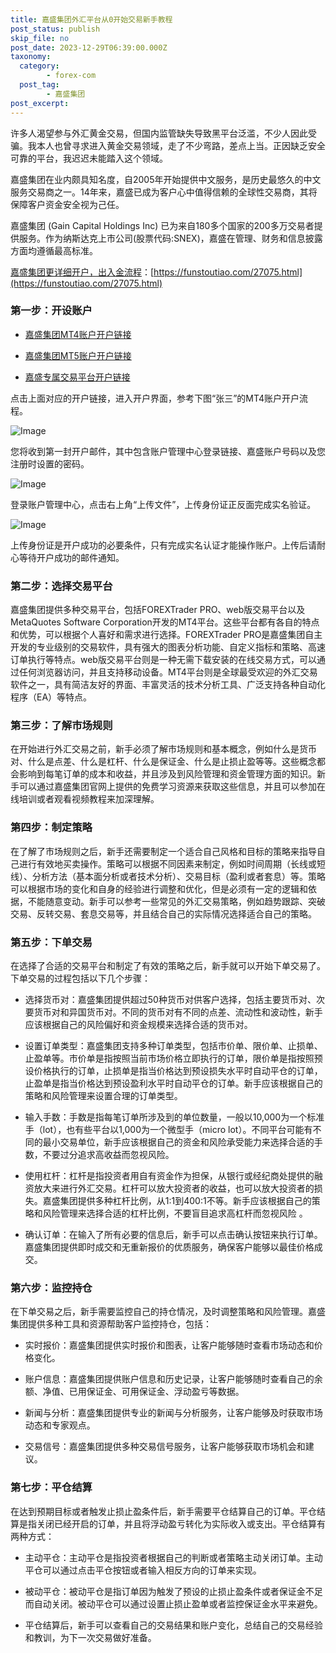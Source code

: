 ```yaml
---
title: 嘉盛集团外汇平台从0开始交易新手教程
post_status: publish
skip_file: no
post_date: 2023-12-29T06:39:00.000Z
taxonomy:
  category:
        - forex-com
  post_tag:
        - 嘉盛集团
post_excerpt: 
---
```

许多人渴望参与外汇黄金交易，但国内监管缺失导致黑平台泛滥，不少人因此受骗。我本人也曾寻求进入黄金交易领域，走了不少弯路，差点上当。正因缺乏安全可靠的平台，我迟迟未能踏入这个领域。

嘉盛集团在业内颇具知名度，自2005年开始提供中文服务，是历史最悠久的中文服务交易商之一。14年来，嘉盛已成为客户心中值得信赖的全球性交易商，其将保障客户资金安全视为己任。

嘉盛集团 (Gain Capital Holdings Inc) 已为来自180多个国家的200多万交易者提供服务。作为纳斯达克上市公司(股票代码:SNEX)，嘉盛在管理、财务和信息披露方面均遵循最高标准。

[嘉盛集团更详细开户，出入金流程](https://funstoutiao.com/27075.html)：[https://funstoutiao.com/27075.html](https://funstoutiao.com/27075.html)

### 第一步：开设账户

* [嘉盛集团MT4账户开户链接](https://s.ssgg.net/jsmt4)

* [嘉盛集团MT5账户开户链接](https://s.ssgg.net/jsmt5)

* [嘉盛专属交易平台开户链接](https://s.ssgg.net/js)

点击上面对应的开户链接，进入开户界面，参考下图“张三”的MT4账户开户流程。

![Image](https://prod-files-secure.s3.us-west-2.amazonaws.com/39ed1227-6d7d-4570-be36-9ccd4a2c4241/7a167aea-686b-400d-af59-4e18eb607a40/640.png?X-Amz-Algorithm=AWS4-HMAC-SHA256&X-Amz-Content-Sha256=UNSIGNED-PAYLOAD&X-Amz-Credential=ASIAZI2LB4664NF4W2SU%2F20250830%2Fus-west-2%2Fs3%2Faws4_request&X-Amz-Date=20250830T041308Z&X-Amz-Expires=3600&X-Amz-Security-Token=IQoJb3JpZ2luX2VjEHQaCXVzLXdlc3QtMiJIMEYCIQCDYYIQUedV5RppjU3PkMM1XdOrYQozeYL9lhzRmVNGswIhAJL8zw%2BwWUg3QZZK%2F9D9cPPtoNZG%2FMUC%2F0KTadRjrlcyKogECMz%2F%2F%2F%2F%2F%2F%2F%2F%2F%2FwEQABoMNjM3NDIzMTgzODA1IgwQPZwhTwCn3riufosq3AMQSLQSTGDreplDL8Q4l4nzpK0dikzMaalWOUOX%2B3%2Br1g0YaUWFWu8ze8hO%2BfKQDBs8XYERrL0bvAJ9mvWDDlKoq1UTwdD0k%2BPM0fa%2BSE%2FT1eO62YmpUkjtS5fnWYUlHuqFdNybk6x%2F7a3pXMbFe3dHYdcY0qPb2kLBSe8cWcOIl3jFApiqvWJIkleQSlvhK2wEPeWdlPx9Dikql3Kliq4Vnqlyvo4aVjy6goRS0Hb9sw%2Fk%2FkpdYDwh45iifwMiuY5ehwUZAYqZQgqtASCf1o07vCp1N8vn9jaEiX2owcmuj8BWOolDBMlx7OrxyJsOEIeA2u327GdKgGSglcJAZlDIKXnE5UMY0%2BHQ%2FRkXpk9huj8Zf4%2BfpR6BnA%2F2a%2FahbhJPdfKF4M2Y3ErKlm9sQ1odqbpL06k3OFGoYTLPC3OZci8bhEnF03AOqimJqzpiRXA3uflfl7D66nHXG4z8jIaVFW5dDFF3TZAhX3lzhrIulKaDbX6eY6%2FtmjFnkIU2uBD7P1U4Pz2ojVrnIjqaSZa46jo5%2Bu3pDt9vXyNhR7Jce19u8dWk%2B5oH5OpOj7nWy%2FAcQ7UyiNjOiukA8ZFI%2BTgNG1KFpYPpVYgNipe0MkM4FBYhsNU3Itq8g1XwlDDH28nFBjqkAZsqEDS50suo6vmTLvjFEmq1%2BBs9dO7yZDHHfWN5MNX37x07%2F9oZ2za7TkQii1%2Fqp8Lw6KGghSqIsW0kGqD%2BxSGxdWa2Gk3CmdRBR%2BaDJSiQDPUKwP7GlSJ1Zxzcl5VItKPltzundV1iOH%2FNKpboSzNHxH8jm55MMhUbAV3PqNn7axh5YQ2fbkKEouNKUH0Qj3PUENnos%2F7zDKIWId99AZR%2B18Qi&X-Amz-Signature=c677af8a2ba4c2cb83e74ecfa3f482916d77ea26ab4d38011ead3cd7f91c5299&X-Amz-SignedHeaders=host&x-amz-checksum-mode=ENABLED&x-id=GetObject)

您将收到第一封开户邮件，其中包含账户管理中心登录链接、嘉盛账户号码以及您注册时设置的密码。

![Image](https://prod-files-secure.s3.us-west-2.amazonaws.com/39ed1227-6d7d-4570-be36-9ccd4a2c4241/eaa1c6b3-2877-4284-a0e1-530e222c27fb/image.png?X-Amz-Algorithm=AWS4-HMAC-SHA256&X-Amz-Content-Sha256=UNSIGNED-PAYLOAD&X-Amz-Credential=ASIAZI2LB4664NF4W2SU%2F20250830%2Fus-west-2%2Fs3%2Faws4_request&X-Amz-Date=20250830T041308Z&X-Amz-Expires=3600&X-Amz-Security-Token=IQoJb3JpZ2luX2VjEHQaCXVzLXdlc3QtMiJIMEYCIQCDYYIQUedV5RppjU3PkMM1XdOrYQozeYL9lhzRmVNGswIhAJL8zw%2BwWUg3QZZK%2F9D9cPPtoNZG%2FMUC%2F0KTadRjrlcyKogECMz%2F%2F%2F%2F%2F%2F%2F%2F%2F%2FwEQABoMNjM3NDIzMTgzODA1IgwQPZwhTwCn3riufosq3AMQSLQSTGDreplDL8Q4l4nzpK0dikzMaalWOUOX%2B3%2Br1g0YaUWFWu8ze8hO%2BfKQDBs8XYERrL0bvAJ9mvWDDlKoq1UTwdD0k%2BPM0fa%2BSE%2FT1eO62YmpUkjtS5fnWYUlHuqFdNybk6x%2F7a3pXMbFe3dHYdcY0qPb2kLBSe8cWcOIl3jFApiqvWJIkleQSlvhK2wEPeWdlPx9Dikql3Kliq4Vnqlyvo4aVjy6goRS0Hb9sw%2Fk%2FkpdYDwh45iifwMiuY5ehwUZAYqZQgqtASCf1o07vCp1N8vn9jaEiX2owcmuj8BWOolDBMlx7OrxyJsOEIeA2u327GdKgGSglcJAZlDIKXnE5UMY0%2BHQ%2FRkXpk9huj8Zf4%2BfpR6BnA%2F2a%2FahbhJPdfKF4M2Y3ErKlm9sQ1odqbpL06k3OFGoYTLPC3OZci8bhEnF03AOqimJqzpiRXA3uflfl7D66nHXG4z8jIaVFW5dDFF3TZAhX3lzhrIulKaDbX6eY6%2FtmjFnkIU2uBD7P1U4Pz2ojVrnIjqaSZa46jo5%2Bu3pDt9vXyNhR7Jce19u8dWk%2B5oH5OpOj7nWy%2FAcQ7UyiNjOiukA8ZFI%2BTgNG1KFpYPpVYgNipe0MkM4FBYhsNU3Itq8g1XwlDDH28nFBjqkAZsqEDS50suo6vmTLvjFEmq1%2BBs9dO7yZDHHfWN5MNX37x07%2F9oZ2za7TkQii1%2Fqp8Lw6KGghSqIsW0kGqD%2BxSGxdWa2Gk3CmdRBR%2BaDJSiQDPUKwP7GlSJ1Zxzcl5VItKPltzundV1iOH%2FNKpboSzNHxH8jm55MMhUbAV3PqNn7axh5YQ2fbkKEouNKUH0Qj3PUENnos%2F7zDKIWId99AZR%2B18Qi&X-Amz-Signature=5b23f1eb9d14ceedbaeb99218a3ea0295699a33105514e23d3ed9039662af7fc&X-Amz-SignedHeaders=host&x-amz-checksum-mode=ENABLED&x-id=GetObject)

登录账户管理中心，点击右上角“上传文件”，上传身份证正反面完成实名验证。

![Image](https://prod-files-secure.s3.us-west-2.amazonaws.com/39ed1227-6d7d-4570-be36-9ccd4a2c4241/54090639-09fc-46b4-a135-e0289f707147/image.png?X-Amz-Algorithm=AWS4-HMAC-SHA256&X-Amz-Content-Sha256=UNSIGNED-PAYLOAD&X-Amz-Credential=ASIAZI2LB4664NF4W2SU%2F20250830%2Fus-west-2%2Fs3%2Faws4_request&X-Amz-Date=20250830T041308Z&X-Amz-Expires=3600&X-Amz-Security-Token=IQoJb3JpZ2luX2VjEHQaCXVzLXdlc3QtMiJIMEYCIQCDYYIQUedV5RppjU3PkMM1XdOrYQozeYL9lhzRmVNGswIhAJL8zw%2BwWUg3QZZK%2F9D9cPPtoNZG%2FMUC%2F0KTadRjrlcyKogECMz%2F%2F%2F%2F%2F%2F%2F%2F%2F%2FwEQABoMNjM3NDIzMTgzODA1IgwQPZwhTwCn3riufosq3AMQSLQSTGDreplDL8Q4l4nzpK0dikzMaalWOUOX%2B3%2Br1g0YaUWFWu8ze8hO%2BfKQDBs8XYERrL0bvAJ9mvWDDlKoq1UTwdD0k%2BPM0fa%2BSE%2FT1eO62YmpUkjtS5fnWYUlHuqFdNybk6x%2F7a3pXMbFe3dHYdcY0qPb2kLBSe8cWcOIl3jFApiqvWJIkleQSlvhK2wEPeWdlPx9Dikql3Kliq4Vnqlyvo4aVjy6goRS0Hb9sw%2Fk%2FkpdYDwh45iifwMiuY5ehwUZAYqZQgqtASCf1o07vCp1N8vn9jaEiX2owcmuj8BWOolDBMlx7OrxyJsOEIeA2u327GdKgGSglcJAZlDIKXnE5UMY0%2BHQ%2FRkXpk9huj8Zf4%2BfpR6BnA%2F2a%2FahbhJPdfKF4M2Y3ErKlm9sQ1odqbpL06k3OFGoYTLPC3OZci8bhEnF03AOqimJqzpiRXA3uflfl7D66nHXG4z8jIaVFW5dDFF3TZAhX3lzhrIulKaDbX6eY6%2FtmjFnkIU2uBD7P1U4Pz2ojVrnIjqaSZa46jo5%2Bu3pDt9vXyNhR7Jce19u8dWk%2B5oH5OpOj7nWy%2FAcQ7UyiNjOiukA8ZFI%2BTgNG1KFpYPpVYgNipe0MkM4FBYhsNU3Itq8g1XwlDDH28nFBjqkAZsqEDS50suo6vmTLvjFEmq1%2BBs9dO7yZDHHfWN5MNX37x07%2F9oZ2za7TkQii1%2Fqp8Lw6KGghSqIsW0kGqD%2BxSGxdWa2Gk3CmdRBR%2BaDJSiQDPUKwP7GlSJ1Zxzcl5VItKPltzundV1iOH%2FNKpboSzNHxH8jm55MMhUbAV3PqNn7axh5YQ2fbkKEouNKUH0Qj3PUENnos%2F7zDKIWId99AZR%2B18Qi&X-Amz-Signature=d6820b0394c54a5f761da31350e5c1ca28481d162d0c7d9f53810b4eec851661&X-Amz-SignedHeaders=host&x-amz-checksum-mode=ENABLED&x-id=GetObject)

上传身份证是开户成功的必要条件，只有完成实名认证才能操作账户。上传后请耐心等待开户成功的邮件通知。

### 第二步：选择交易平台

嘉盛集团提供多种交易平台，包括FOREXTrader PRO、web版交易平台以及MetaQuotes Software Corporation开发的MT4平台。这些平台都有各自的特点和优势，可以根据个人喜好和需求进行选择。FOREXTrader PRO是嘉盛集团自主开发的专业级别的交易软件，具有强大的图表分析功能、自定义指标和策略、高速订单执行等特点。web版交易平台则是一种无需下载安装的在线交易方式，可以通过任何浏览器访问，并且支持移动设备。MT4平台则是全球最受欢迎的外汇交易软件之一，具有简洁友好的界面、丰富灵活的技术分析工具、广泛支持各种自动化程序（EA）等特点。

### 第三步：了解市场规则

在开始进行外汇交易之前，新手必须了解市场规则和基本概念，例如什么是货币对、什么是点差、什么是杠杆、什么是保证金、什么是止损止盈等等。这些概念都会影响到每笔订单的成本和收益，并且涉及到风险管理和资金管理方面的知识。新手可以通过嘉盛集团官网上提供的免费学习资源来获取这些信息，并且可以参加在线培训或者观看视频教程来加深理解。

### 第四步：制定策略

在了解了市场规则之后，新手还需要制定一个适合自己风格和目标的策略来指导自己进行有效地买卖操作。策略可以根据不同因素来制定，例如时间周期（长线或短线）、分析方法（基本面分析或者技术分析）、交易目标（盈利或者套息）等。策略可以根据市场的变化和自身的经验进行调整和优化，但是必须有一定的逻辑和依据，不能随意变动。新手可以参考一些常见的外汇交易策略，例如趋势跟踪、突破交易、反转交易、套息交易等，并且结合自己的实际情况选择适合自己的策略。

### 第五步：下单交易

在选择了合适的交易平台和制定了有效的策略之后，新手就可以开始下单交易了。下单交易的过程包括以下几个步骤：

* 选择货币对：嘉盛集团提供超过50种货币对供客户选择，包括主要货币对、次要货币对和异国货币对。不同的货币对有不同的点差、流动性和波动性，新手应该根据自己的风险偏好和资金规模来选择合适的货币对。

* 设置订单类型：嘉盛集团支持多种订单类型，包括市价单、限价单、止损单、止盈单等。市价单是指按照当前市场价格立即执行的订单，限价单是指按照预设价格执行的订单，止损单是指当价格达到预设损失水平时自动平仓的订单，止盈单是指当价格达到预设盈利水平时自动平仓的订单。新手应该根据自己的策略和风险管理来设置合理的订单类型。

* 输入手数：手数是指每笔订单所涉及到的单位数量，一般以10,000为一个标准手（lot），也有些平台以1,000为一个微型手（micro lot）。不同平台可能有不同的最小交易单位，新手应该根据自己的资金和风险承受能力来选择合适的手数，不要过分追求高收益而忽视风险。

* 使用杠杆：杠杆是指投资者用自有资金作为担保，从银行或经纪商处提供的融资放大来进行外汇交易。杠杆可以放大投资者的收益，也可以放大投资者的损失。嘉盛集团提供多种杠杆比例，从1:1到400:1不等。新手应该根据自己的策略和风险管理来选择合适的杠杆比例，不要盲目追求高杠杆而忽视风险 。

* 确认订单：在输入了所有必要的信息后，新手可以点击确认按钮来执行订单。嘉盛集团提供即时成交和无重新报价的优质服务，确保客户能够以最佳价格成交。

### 第六步：监控持仓

在下单交易之后，新手需要监控自己的持仓情况，及时调整策略和风险管理。嘉盛集团提供多种工具和资源帮助客户监控持仓，包括：

* 实时报价：嘉盛集团提供实时报价和图表，让客户能够随时查看市场动态和价格变化。

* 账户信息：嘉盛集团提供账户信息和历史记录，让客户能够随时查看自己的余额、净值、已用保证金、可用保证金、浮动盈亏等数据。

* 新闻与分析：嘉盛集团提供专业的新闻与分析服务，让客户能够及时获取市场动态和专家观点。

* 交易信号：嘉盛集团提供多种交易信号服务，让客户能够获取市场机会和建议。

### 第七步：平仓结算

在达到预期目标或者触发止损止盈条件后，新手需要平仓结算自己的订单。平仓结算是指关闭已经开启的订单，并且将浮动盈亏转化为实际收入或支出。平仓结算有两种方式：

* 主动平仓：主动平仓是指投资者根据自己的判断或者策略主动关闭订单。主动平仓可以通过点击平仓按钮或者输入相反方向的订单来实现。

* 被动平仓：被动平仓是指订单因为触发了预设的止损止盈条件或者保证金不足而自动关闭。被动平仓可以通过设置止损止盈单或者监控保证金水平来避免。

* 平仓结算后，新手可以查看自己的交易结果和账户变化，总结自己的交易经验和教训，为下一次交易做好准备。